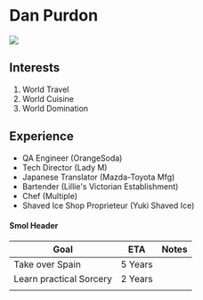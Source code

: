 <!--
**DanPurdon/DanPurdon** is a ✨ _special_ ✨ repository because its `README.md` (this file) appears on your GitHub profile.

Here are some ideas to get you started:

- 🔭 I’m currently working on ...
- 🌱 I’m currently learning ...
- 👯 I’m looking to collaborate on ...
- 🤔 I’m looking for help with ...
- 💬 Ask me about ...
- 📫 How to reach me: ...
- 😄 Pronouns: ...
- ⚡ Fun fact: ...
-->

# Dan Purdon

<img src="https://media-exp1.licdn.com/dms/image/C4E03AQGnenu60z9K7A/profile-displayphoto-shrink_200_200/0/1517733694981?e=1655942400&v=beta&t=n_GDH7pXFo5g0sNw9Zhx6rMJ9Ec8yHlDsXOGMxA5jf4">

## Interests
1. World Travel
2. World Cuisine
3. World Domination

## Experience
* QA Engineer (OrangeSoda)
* Tech Director (Lady M)
* Japanese Translator (Mazda-Toyota Mfg)
* Bartender (Lillie's Victorian Establishment)
* Chef (Multiple)
* Shaved Ice Shop Proprieteur (Yuki Shaved Ice)

#### Smol Header

| Goal | ETA | Notes |
|--|--|--|
| Take over Spain | 5 Years |  |
| Learn practical Sorcery | 2 Years |  |
|  |  |  |
